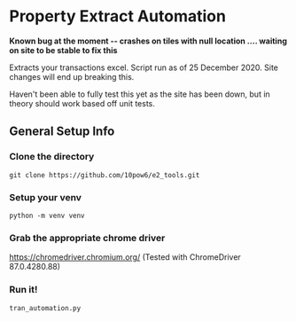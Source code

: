 # Property Extract Automation


**Known bug at the moment -- crashes on tiles with null location .... waiting on site to be stable to fix this**

Extracts your transactions excel. Script run as of 25 December 2020.  Site changes will end up breaking this.

Haven't been able to fully test this yet as the site has been down, but in theory should work based off unit tests.


## General Setup Info

### Clone the directory
```
git clone https://github.com/10pow6/e2_tools.git
```

### Setup your venv
```
python -m venv venv
```

### Grab the appropriate chrome driver
https://chromedriver.chromium.org/
(Tested with ChromeDriver 87.0.4280.88)

### Run it!
```
tran_automation.py
```